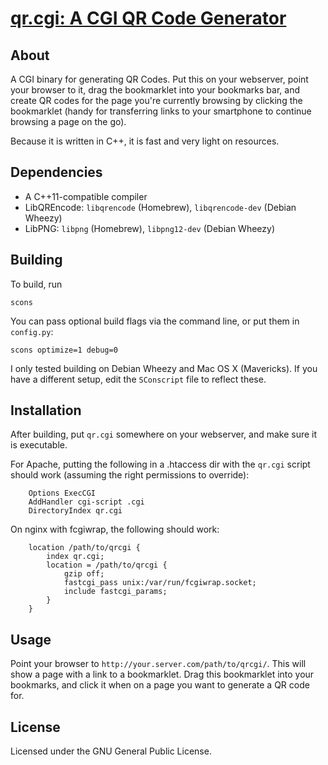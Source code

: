 # [qr.cgi: A CGI QR Code Generator](http://el-tramo.be/qr.cgi)

## About

A CGI binary for generating QR Codes. Put this on your webserver, point your
browser to it, drag the bookmarklet into your bookmarks bar, and create QR codes 
for the page you're currently browsing by clicking the bookmarklet (handy for 
transferring links to your smartphone to continue browsing a page on the go).

Because it is written in C++, it is fast and very light on resources.


## Dependencies

- A C++11-compatible compiler
- LibQREncode: `libqrencode` (Homebrew), `libqrencode-dev` (Debian Wheezy)
- LibPNG: `libpng` (Homebrew), `libpng12-dev` (Debian Wheezy)


## Building

To build, run
    
    scons

You can pass optional build flags via the command line, or put them in `config.py`:

    scons optimize=1 debug=0

I only tested building on Debian Wheezy and Mac OS X (Mavericks). If
you have a different setup, edit the `SConscript` file to reflect these.


## Installation

After building, put `qr.cgi` somewhere on your webserver, and make sure it is executable.

For Apache, putting the following in a .htaccess dir with the `qr.cgi` script should work
(assuming the right permissions to override):

        Options ExecCGI
        AddHandler cgi-script .cgi
        DirectoryIndex qr.cgi

On nginx with fcgiwrap, the following should work:

        location /path/to/qrcgi {
            index qr.cgi;
            location = /path/to/qrcgi {
                gzip off;
                fastcgi_pass unix:/var/run/fcgiwrap.socket;
                include fastcgi_params;
            }
        }


## Usage

Point your browser to `http://your.server.com/path/to/qrcgi/`.
This will show a page with a link to a bookmarklet. Drag this bookmarklet into your bookmarks,
and click it when on a page you want to generate a QR code for.


## License

Licensed under the GNU General Public License.
